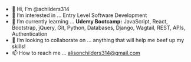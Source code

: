 - 👋 Hi, I’m @achilders314
- 👀 I’m interested in ... Entry Level Software Development
- 🌱 I’m currently learning ... **Udemy Bootcamp:** JavaScript, React, Bootstrap, jQuery, Git, Python, Databases, Django, Wagtail, REST, APIs, Authentication
- 💞️ I’m looking to collaborate on ... anything that will help me beef up my skills!
- 📫 How to reach me ... alisonchilders314@gmail.com

<!---
achilders314/achilders314 is a ✨ special ✨ repository because its `README.md` (this file) appears on your GitHub profile.
You can click the Preview link to take a look at your changes.
--->
